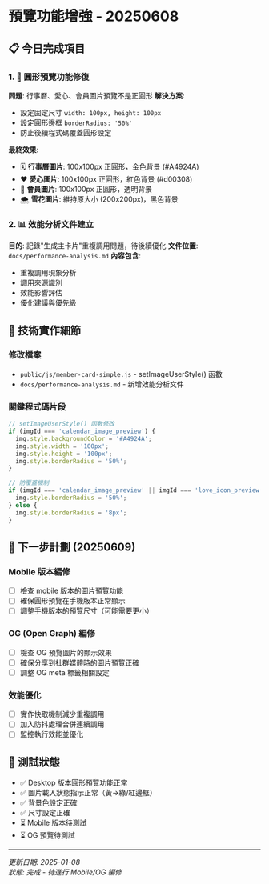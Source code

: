 # 預覽功能增強 - 20250608

## 📋 今日完成項目

### 1. 🎯 圓形預覽功能修復
**問題**: 行事曆、愛心、會員圖片預覽不是正圓形
**解決方案**:
- 設定固定尺寸 `width: 100px, height: 100px`  
- 設定圓形邊框 `borderRadius: '50%'`
- 防止後續程式碼覆蓋圓形設定

**最終效果**:
- 🗓️ **行事曆圖片**: 100x100px 正圓形，金色背景 (#A4924A)
- ❤️ **愛心圖片**: 100x100px 正圓形，紅色背景 (#d00308)
- 👤 **會員圖片**: 100x100px 正圓形，透明背景
- 🌨️ **雪花圖片**: 維持原大小 (200x200px)，黑色背景

### 2. 📊 效能分析文件建立
**目的**: 記錄"生成主卡片"重複調用問題，待後續優化
**文件位置**: `docs/performance-analysis.md`
**內容包含**:
- 重複調用現象分析
- 調用來源識別  
- 效能影響評估
- 優化建議與優先級

## 🔧 技術實作細節

### 修改檔案
- `public/js/member-card-simple.js` - setImageUserStyle() 函數
- `docs/performance-analysis.md` - 新增效能分析文件

### 關鍵程式碼片段
```javascript
// setImageUserStyle() 函數修改
if (imgId === 'calendar_image_preview') {
  img.style.backgroundColor = '#A4924A';
  img.style.width = '100px';
  img.style.height = '100px';
  img.style.borderRadius = '50%';
}

// 防覆蓋機制
if (imgId === 'calendar_image_preview' || imgId === 'love_icon_preview' || imgId === 'member_image_preview') {
  img.style.borderRadius = '50%';
} else {
  img.style.borderRadius = '8px';
}
```

## 🎯 下一步計劃 (20250609)

### Mobile 版本編修
- [ ] 檢查 mobile 版本的圖片預覽功能
- [ ] 確保圓形預覽在手機版本正常顯示
- [ ] 調整手機版本的預覽尺寸（可能需要更小）

### OG (Open Graph) 編修  
- [ ] 檢查 OG 預覽圖片的顯示效果
- [ ] 確保分享到社群媒體時的圖片預覽正確
- [ ] 調整 OG meta 標籤相關設定

### 效能優化
- [ ] 實作快取機制減少重複調用
- [ ] 加入防抖處理合併連續調用
- [ ] 監控執行效能並優化

## 📝 測試狀態
- ✅ Desktop 版本圓形預覽功能正常
- ✅ 圖片載入狀態指示正常（黃→綠/紅邊框）
- ✅ 背景色設定正確
- ✅ 尺寸設定正確
- ⏳ Mobile 版本待測試
- ⏳ OG 預覽待測試

---
*更新日期: 2025-01-08*  
*狀態: 完成 - 待進行 Mobile/OG 編修* 